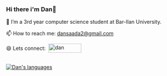 ### Hi there i'm Dan👋

📘 I’m a 3rd year computer science student at Bar-Ilan University.

📫 How to reach me: dansaada2@gmail.com

<div style="display: flex; align-items: center;">
       😄 Lets connect: &nbsp;
       <a href="https://www.linkedin.com/in/dan-saada-45a055250" target="_blank">
                <img src="https://img.shields.io/badge/LinkedIn-0077B5?style=for-the-badge&logo=linkedin&logoColor=white" alt="dan" height="25" width="90"/>
        </a>
</div><br>





[![Dan's languages](https://github-readme-stats.vercel.app/api/top-langs/?username=DanSaada&layout=compact)](https://github.com/DanSaada/github-readme-stats)



<!--
**DanSaada/DanSaada** is a ✨ _special_ ✨ repository because its `README.md` (this file) appears on your GitHub profile.
[![Dan's GitHub stats](https://github-readme-stats.vercel.app/api?username=DanSaada)](https://github.com/DanSaada/github-readme-stats)

- 🔭 I’m currently working on ...
- 🌱 I’m currently learning ...
- 👯 I’m looking to collaborate on ...
- 🤔 I’m looking for help with ...
- 💬 Ask me about ...
- 📫 How to reach me: ...
- 😄 Pronouns: ...
- ⚡ Fun fact: ...
-->
